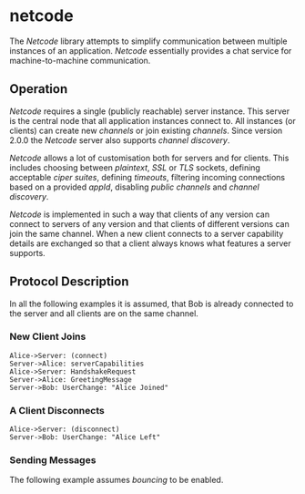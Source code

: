 # netcode
The _Netcode_ library attempts to simplify communication between multiple instances of an application.
_Netcode_ essentially provides a chat service for machine-to-machine communication.

## Operation
_Netcode_ requires a single (publicly reachable) server instance. This server is the
central node that all application instances connect to. All instances (or clients) can create new
_channels_ or join existing _channels_. Since version 2.0.0 the _Netcode_ server also supports
_channel discovery_.

_Netcode_ allows a lot of customisation both for servers and for clients. This includes choosing between
_plaintext_, _SSL_ or _TLS_ sockets, defining acceptable _ciper suites_, defining _timeouts_, filtering
incoming connections based on a provided _appId_, disabling _public channels_ and _channel discovery_.

_Netcode_ is implemented in such a way that clients of any version can connect to servers of any version
and that clients of different versions can join the same channel. When a new client connects to a server
capability details are exchanged so that a client always knows what features a server supports.

## Protocol Description
In all the following examples it is assumed, that Bob is already connected to the server and all clients are on the same channel.
### New Client Joins
```plantuml
Alice->Server: (connect)
Server->Alice: serverCapabilities
Alice->Server: HandshakeRequest
Server->Alice: GreetingMessage
Server->Bob: UserChange: "Alice Joined"
```
### A Client Disconnects
```plantuml
Alice->Server: (disconnect)
Server->Bob: UserChange: "Alice Left"
```
### Sending Messages
The following example assumes _bouncing_ to be enabled.
